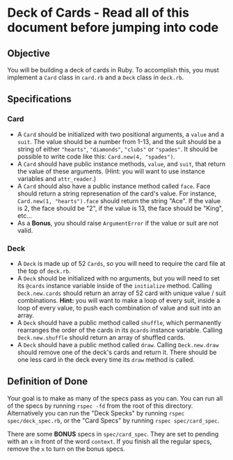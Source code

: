 # Deck of Cards - Read all of this document before jumping into code

## Objective

You will be building a deck of cards in Ruby.   To accomplish this, you must implement a `Card` class in `card.rb` and a `Deck` class in `deck.rb`.

## Specifications

### Card

* A `Card` should be initialized with two positional arguments, a `value` and a `suit`. The value should be a number from 1-13, and the suit should be a string of either `"hearts"`, `"diamonds"`, `"clubs"` or `"spades"`.  It should be possible to write code like this: `Card.new(4, "spades")`.
* A `Card` should have public instance methods, `value`, and `suit`, that return the value of these arguments. (Hint: you will want to use instance variables and `attr_reader`.)
* A `Card` should also have a public instance method called `face`.   Face should return a string represenation of the card's value.  For instance, `Card.new(1, "hearts").face` should return the string "Ace". If the value is 2, the face should be "2", if the value is 13, the face should be "King", etc...
* As a **Bonus**, you should raise `ArgumentError` if the value or suit are not valid.

### Deck

* A `Deck` is made up of 52 `Cards`, so you will need to require the card file at the top of `deck.rb`.
* A `Deck` should be initialized with no arguments, but you will need to set its `@cards` instance variable inside of the `initialize` method.  Calling `Deck.new.cards` should return an array of 52 card with unique value / suit combinations.  **Hint:** you will want to make a loop of every suit, inside a loop of every value, to push each combination of value and suit into an array.
* A `Deck` should have a public method called `shuffle`, which permanently rearranges the order of the cards in its `@cards` instance variable.  Calling `Deck.new.shuffle` should return an array of shuffled cards.
* A `Deck` should have a public method called `draw`.  Calling `Deck.new.draw` should remove one of the deck's cards and return it.  There should be one less card in the deck every time its `draw` method is called.

## Definition of Done

Your goal is to make as many of the specs pass as you can.   You can run all of the specs by running `rspec -fd` from the root of this directory.  Alternatively you can run the "Deck Specks" by running `rspec spec/deck_spec.rb`, or the "Card Specs" by running `rspec spec/card_spec`.

There are some **BONUS** specs in `spec/card_spec`.  They are set to pending with an `x` in front of the word `context`.  If you finish all the regular specs, remove the `x` to turn on the bonus specs.
